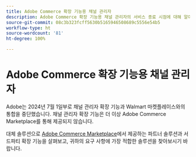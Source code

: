 ```yaml
---
title: Adobe Commerce 확장 기능용 채널 관리자
description: Adobe Commerce 확장 기능용 채널 관리자의 서비스 종료 시점에 대해 알아봅니다.
source-git-commit: 08c3b323fcff5630b5165946508689c5556e54b5
workflow-type: ht
source-wordcount: '81'
ht-degree: 100%

---
```



# Adobe Commerce 확장 기능용 채널 관리자

Adobe는 2024년 7월 1일부로 채널 관리자 확장 기능과 Walmart 마켓플레이스와의 통합을 중단했습니다. 채널 관리자 확장 기능은 더 이상 Adobe Commerce Marketplace를 통해 제공되지 않습니다.

대체 솔루션으로 [Adobe Commerce Marketplace](https://commercemarketplace.adobe.com/)에서 제공하는 파트너 솔루션과 서드파티 확장 기능을 살펴보고, 귀하의 요구 사항에 가장 적합한 솔루션을 찾아보시기 바랍니다.

